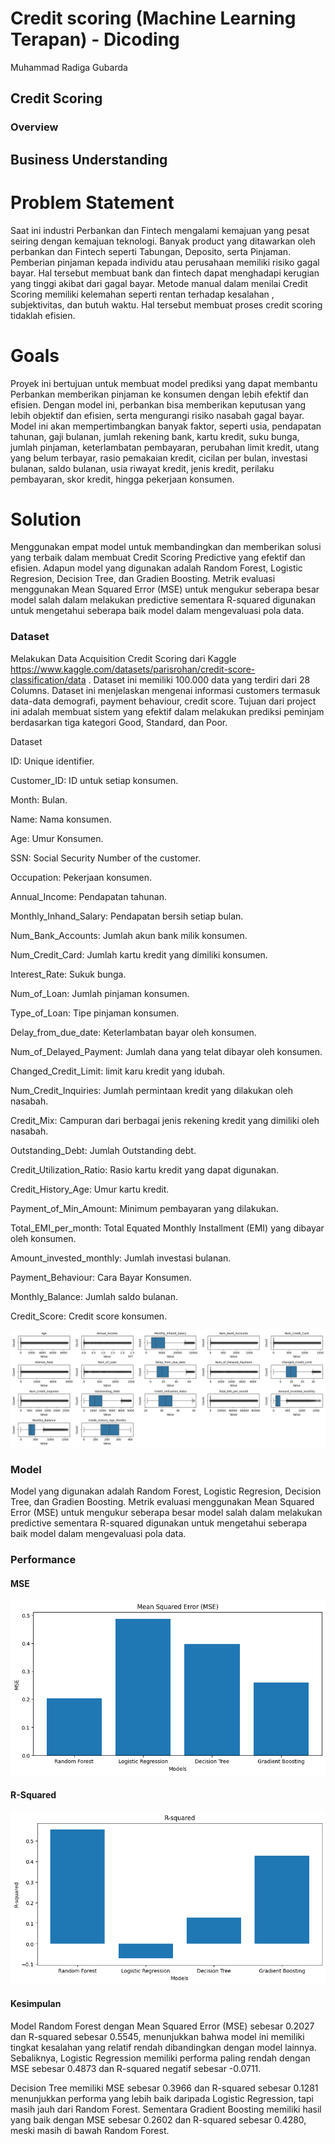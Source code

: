 # Credit scoring (Machine Learning Terapan) - Dicoding

Muhammad Radiga Gubarda

## Credit Scoring

### Overview

## Business Understanding

# Problem Statement

Saat ini industri Perbankan dan Fintech mengalami kemajuan yang pesat seiring dengan kemajuan teknologi. Banyak product yang ditawarkan oleh perbankan dan Fintech seperti Tabungan, Deposito, serta Pinjaman. Pemberian pinjaman kepada individu atau perusahaan memiliki risiko gagal bayar. Hal tersebut membuat bank dan fintech dapat menghadapi kerugian yang tinggi akibat dari gagal bayar. Metode manual dalam menilai Credit Scoring memiliki kelemahan seperti rentan terhadap kesalahan , subjektivitas, dan butuh waktu. Hal tersebut membuat proses credit scoring tidaklah efisien.

# Goals

Proyek ini bertujuan untuk membuat model prediksi yang dapat membantu Perbankan memberikan pinjaman ke konsumen dengan lebih efektif dan efisien. Dengan model ini, perbankan bisa memberikan keputusan yang lebih objektif dan efisien, serta mengurangi risiko nasabah gagal bayar. Model ini akan mempertimbangkan banyak faktor, seperti usia, pendapatan tahunan, gaji bulanan, jumlah rekening bank, kartu kredit, suku bunga, jumlah pinjaman, keterlambatan pembayaran, perubahan limit kredit, utang yang belum terbayar, rasio pemakaian kredit, cicilan per bulan, investasi bulanan, saldo bulanan, usia riwayat kredit, jenis kredit, perilaku pembayaran, skor kredit, hingga pekerjaan konsumen.

# Solution

Menggunakan empat model untuk membandingkan dan memberikan solusi yang terbaik dalam membuat Credit Scoring Predictive yang efektif dan efisien. Adapun model yang digunakan adalah Random Forest, Logistic Regresion, Decision Tree, dan Gradien Boosting. Metrik evaluasi menggunakan Mean Squared Error (MSE) untuk mengukur seberapa besar model salah dalam melakukan predictive sementara R-squared digunakan untuk mengetahui seberapa baik model dalam mengevaluasi pola data.

### Dataset

Melakukan Data Acquisition Credit Scoring dari Kaggle https://www.kaggle.com/datasets/parisrohan/credit-score-classification/data . Dataset ini memiliki 100.000 data yang terdiri dari 28 Columns. Dataset ini menjelaskan mengenai informasi customers termasuk data-data demografi, payment behaviour, credit score. Tujuan dari project ini adalah membuat sistem yang efektif dalam melakukan prediksi peminjam berdasarkan tiga kategori Good, Standard, dan Poor.

Dataset

ID: Unique identifier.

Customer_ID: ID untuk setiap konsumen.

Month: Bulan.

Name: Nama konsumen.

Age: Umur Konsumen.

SSN: Social Security Number of the customer.

Occupation: Pekerjaan konsumen.

Annual_Income: Pendapatan tahunan.

Monthly_Inhand_Salary: Pendapatan bersih setiap bulan.

Num_Bank_Accounts: Jumlah akun bank milik konsumen.

Num_Credit_Card: Jumlah kartu kredit yang dimiliki konsumen.

Interest_Rate: Sukuk bunga.

Num_of_Loan: Jumlah pinjaman konsumen.

Type_of_Loan: Tipe pinjaman konsumen.

Delay_from_due_date: Keterlambatan bayar oleh konsumen.

Num_of_Delayed_Payment: Jumlah dana yang telat dibayar oleh konsumen.

Changed_Credit_Limit: limit karu kredit yang idubah.

Num_Credit_Inquiries: Jumlah permintaan kredit yang dilakukan oleh nasabah.

Credit_Mix: Campuran dari berbagai jenis rekening kredit yang dimiliki oleh nasabah.

Outstanding_Debt: Jumlah Outstanding debt.

Credit_Utilization_Ratio: Rasio kartu kredit yang dapat digunakan.

Credit_History_Age: Umur kartu kredit.

Payment_of_Min_Amount: Minimum pembayaran yang dilakukan.

Total_EMI_per_month: Total Equated Monthly Installment (EMI) yang dibayar oleh konsumen.

Amount_invested_monthly: Jumlah investasi bulanan.

Payment_Behaviour: Cara Bayar Konsumen.

Monthly_Balance: Jumlah saldo bulanan.

Credit_Score: Credit score konsumen.

![Data](documents/data.png)

### Model

Model yang digunakan adalah Random Forest, Logistic Regresion, Decision Tree, dan Gradien Boosting. Metrik evaluasi menggunakan Mean Squared Error (MSE) untuk mengukur seberapa besar model salah dalam melakukan predictive sementara R-squared digunakan untuk mengetahui seberapa baik model dalam mengevaluasi pola data.

### Performance

#### MSE

![mse](documents/mse.png)

#### R-Squared

![rsquared](documents/r_squared.png)

#### Kesimpulan

Model Random Forest dengan Mean Squared Error (MSE) sebesar 0.2027 dan R-squared sebesar 0.5545, menunjukkan bahwa model ini memiliki tingkat kesalahan yang relatif rendah dibandingkan dengan model lainnya. Sebaliknya, Logistic Regression memiliki performa paling rendah dengan MSE sebesar 0.4873 dan R-squared negatif sebesar -0.0711.

Decision Tree memiliki MSE sebesar 0.3966 dan R-squared sebesar 0.1281 menunjukkan performa yang lebih baik daripada Logistic Regression, tapi masih jauh dari Random Forest. Sementara Gradient Boosting memiliki hasil yang baik dengan MSE sebesar 0.2602 dan R-squared sebesar 0.4280, meski masih di bawah Random Forest.
